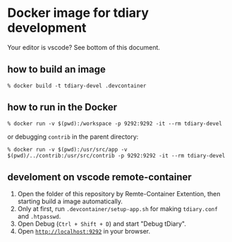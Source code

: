 # Docker image for tdiary development

Your editor is vscode? See bottom of this document.

## how to build an image

```
% docker build -t tdiary-devel .devcontainer
```

## how to run in the Docker

```
% docker run -v $(pwd):/workspace -p 9292:9292 -it --rm tdiary-devel
```

or debugging `contrib` in the parent directory:

```
% docker run -v $(pwd):/usr/src/app -v $(pwd)/../contrib:/usr/src/contrib -p 9292:9292 -it --rm tdiary-devel
```

## develoment on vscode remote-container

1. Open the folder of this repository by Remte-Container Extention, then starting build a image automatically.
2. Only at first, run `.devcontainer/setup-app.sh` for making `tdiary.conf` and `.htpasswd`.
3. Open Debug (`Ctrl + Shift + D`) and start "Debug tDiary".
4. Open [`http://localhost:9292`](http://localhost:9292) in your browser.